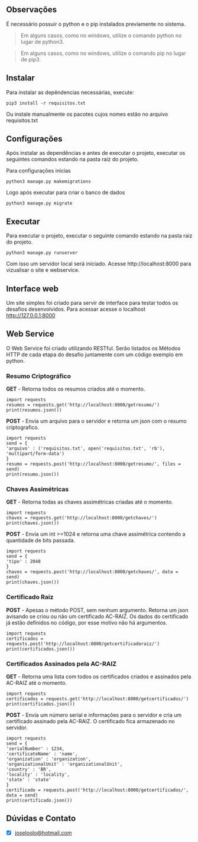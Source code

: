 <h2>Observações</h2>

É necessário possuir o python e o pip instalados previamente no sistema.
> Em alguns casos, como no windows, utilize o comando python no lugar de python3.

> Em alguns casos, como no windows, utilize o comando pip no lugar de pip3.

<h2>Instalar</h2>

Para instalar as depêndencias necessárias, execute:
```
pip3 install -r requisitos.txt
```
Ou instale manualmente os pacotes cujos nomes estão no arquivo requisitos.txt

<h2>Configurações</h2>

Após instalar as dependências e antes de executar o projeto, executar os seguintes comandos estando na pasta raiz do projeto.

Para configurações inicias
```
python3 manage.py makemigrations
```

Logo após executar para criar o banco de dados
```
python3 manage.py migrate
```

<h2>Executar</h2>

Para executar o projeto, executar o seguinte comando estando na pasta raiz do projeto.
```
python3 manage.py runserver
```

Com isso um servidor local será iniciado. Acesse http://localhost:8000 para vizualisar o site e webservice.

<h2>Interface web</h2>

Um site simples foi criado para servir de interface para testar todos os desafios desenvolvidos.
Para acessar acesse o localhost http://127.0.0.1:8000

<h2>Web Service</h2>

O Web Service foi criado utilizando RESTful.
Serão listados os Métodos HTTP de cada etapa do desafio juntamente com um código exemplo em python.

<h3>Resumo Criptográfico</h3>

<b>GET</b> - Retorna todos os resumos criados até o momento.
```
import requests
resumos = requests.get('http://localhost:8000/getresumo/')
print(resumos.json())
```
<b>POST</b> - Envia um arquivo para o servidor e retorna um json com o resumo criptografico.
```
import requests
send = {
'arquivo' : ('requisitos.txt', open('requisitos.txt', 'rb'), 'multipart/form-data')
}
resumo = requests.post('http://localhost:8000/getresumo/', files = send)
print(resumo.json())
```

<h3>Chaves Assimétricas</h3>

<b>GET</b> - Retorna todas as chaves assimétricas criadas até o momento.
```
import requests
chaves = requests.get('http://localhost:8000/getchaves/')
print(chaves.json())
```
<b>POST</b> - Envia um int >=1024 e retorna uma chave assimétrica contendo a quantidade de bits passada.
```
import requests
send = {
'tipo' : 2048
}
chaves = requests.post('http://localhost:8000/getchaves/', data = send)
print(chaves.json())
```

<h3>Certificado Raiz</h3>

<b>POST</b> - Apesas o método POST, sem nenhum argumento. Retorna um json avisando se criou ou não um certificado AC-RAIZ.
Os dados do certificado já estão definidos no código, por esse motivo não há argumentos.
```
import requests
certificados = requests.post('http://localhost:8000/getcertificadoraiz/')
print(certificados.json())
```

<h3>Certificados Assinados pela AC-RAIZ</h3>

<b>GET</b> - Retorna uma lista com todos os certificados criados e assinados pela AC-RAIZ até o momento.
```
import requests
certificados = requests.get('http://localhost:8000/getcertificados/')
print(certificados.json())
```
<b>POST</b> - Envia um número serial e informações para o servidor e cria um certificado assinado pela AC-RAIZ. O certificado fica armazenado no servidor.
```
import requests
send = {
'serialNumber' : 1234,
'certificateName' : 'name',
'organization' : 'organization',
'organizationalUnit' : 'organizationalUnit',
'country' : 'BR',
'locality' : 'locality',
'state' : 'state'
}
certificado = requests.post('http://localhost:8000/getcertificados/', data = send)
print(certificado.json())
```

<h2>Dúvidas e Contato</h2>

- [X] joseloolo@hotmail.com
